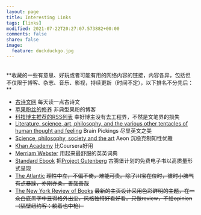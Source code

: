 ```yaml
---
layout: page
title: Interesting Links
tags: [links]
modified: 2021-07-22T20:27:07.573882+00:00
comments: false
share: false
image:
  feature: duckduckgo.jpg
---
```

<br />
**收藏的一些有意思、好玩或者可能有用的网络内容的链接，内容各异，包括但不仅限于博客、杂志、音乐、影视，持续更新（时间不定），以下排名不分先后：**  


 * [古诗文网](https://www.gushiwen.cn) 每天读一点古诗文
 * [苹果粉丝的修养](https://daringfireball.net) 非典型果粉的博客
 * [科技博主推荐的RSS列表](https://blog.yitianshijie.net/2019/12/10/rss-feeds-recommendation/) 幸好博主没有去工程界，不然是文笔界的损失
 * [Literature, science, art, philosophy, and the various other tentacles of human thought and feeling](https://www.brainpickings.org) Brain Pickings 尽显英文之美
 * [Science, philosophy, society and the art](https://aeon.co) Aeon 沉稳克制知性优雅
 * [Khan Academy](https://www.khanacademy.org) 比Coursera好用
 * [Merriam Webster](https://www.merriam-webster.com) 用起来最舒服的英英词典
 * [Standard Ebook](https://standardebooks.org) 把[Project Gutenberg](https://www.gutenberg.org) 古腾堡计划的免费电子书以高质量形式呈现
 * [The Atlantic](https://www.theatlantic.com/) ~~理性中立，不偏不倚，难能可贵。除了川宝在位时，彼时小脾气有点暴躁，亦刚亦柔，善哉善哉~~
 * [The New York Review of Books](https://www.nybooks.com) ~~最新的主页设计采用色彩鲜明的主题，在一众白底黑字中显得格外出尘，风格独特好看好看。只做review，不给opinion（隔壁纽约客：躺着也中枪）~~
